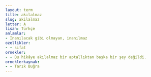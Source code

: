 ```yaml
---
layout: term
title: akılalmaz
slug: akilalmaz
letter: A
lisan: Türkçe
anlamlar:
- İnanılacak gibi olmayan, inanılmaz
ozellikler:
- - sıfat
ornekler:
- - Bu hikâye akılalmaz bir aptallıktan başka bir şey değildi.
orneklerkaynak:
- - Tarık Buğra
---
```

